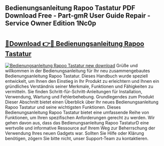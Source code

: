 ## Bedienungsanleitung Rapoo Tastatur PDF Download Free - Part-gmR User Guide Repair - Service Owner Edition 1Nc0p

# <h2><a href="http://df0zrkb.blite.top/?on=Bedienungsanleitung+Rapoo+Tastatur">🔗Download 👉🔴 Bedienungsanleitung Rapoo Tastatur</a></h2>

[![Bedienungsanleitung Rapoo Tastatur new download](https://i.imgur.com/lujVjoI.png)](http://df0zrkb.blite.top/?on=Bedienungsanleitung+Rapoo+Tastatur)
Grüße und willkommen in der Bedienungsanleitung für Ihr neu zusammengebautes Bedienungsanleitung Rapoo Tastatur. Dieses Handbuch wurde speziell entwickelt, um Ihnen den Einstieg in Ihr Produkt zu erleichtern und Ihnen ein gründliches Verständnis seiner Merkmale, Funktionen und Fähigkeiten zu vermitteln. Sie finden Schritt-für-Schritt-Anleitungen für Installation, Verwendung, Wartung und Fehlerbehebung. Grundlegendes zum Produkt Dieser Abschnitt bietet einen Überblick über Ihr neues Bedienungsanleitung Rapoo Tastatur und seine wichtigsten Funktionen. Dieses Bedienungsanleitung Rapoo Tastatur bietet eine umfassende Reihe von Funktionen, um Ihren spezifischen Anforderungen gerecht zu werden. Wir gehen davon aus, dass das Bedienungsanleitung Rapoo TastaturD eine wertvolle und informative Ressource auf Ihrem Weg zur Beherrschung der Verwendung Ihres neuen Gadgets war. Sollten Sie Hilfe oder Klärung benötigen, zögern Sie bitte nicht, unser Support-Team zu kontaktieren.
